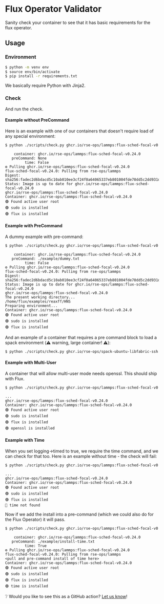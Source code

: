 # Flux Operator Validator

Sanity check your container to see that it has basic requirements for the flux operator.

## Usage

### Environment

```bash
$ python -m venv env
$ source env/bin/activate
$ pip install -r requirements.txt
```

We basically require Python with Jinja2.

### Check

And run the check. 

#### Example without PreCommand

Here is an example with one of our containers that doesn't require load
of any special environment:

```bash
$ python ./scripts/check.py ghcr.io/rse-ops/lammps:flux-sched-focal-v0.24.0
```
```console
    container: ghcr.io/rse-ops/lammps:flux-sched-focal-v0.24.0
   preCommand: None
         time: False
⚙️ Pulling ghcr.io/rse-ops/lammps:flux-sched-focal-v0.24.0
flux-sched-focal-v0.24.0: Pulling from rse-ops/lammps
Digest: sha256:fadec2d6bdacd5c10ab010ee3cf24f0a64065337eb801004fde70dd5c2dd931d
Status: Image is up to date for ghcr.io/rse-ops/lammps:flux-sched-focal-v0.24.0
ghcr.io/rse-ops/lammps:flux-sched-focal-v0.24.0
Container: ghcr.io/rse-ops/lammps:flux-sched-focal-v0.24.0
🟢️ Found active user root
🟢️ sudo is installed
🟢️ flux is installed
```

#### Example with PreCommand

A dummy example with pre-command:

```bash
$ python ./scripts/check.py ghcr.io/rse-ops/lammps:flux-sched-focal-v0.24.0 --pre-command ./example/dummy.txt
```
```console
    container: ghcr.io/rse-ops/lammps:flux-sched-focal-v0.24.0
   preCommand: ./example/dummy.txt
         time: False
⚙️ Pulling ghcr.io/rse-ops/lammps:flux-sched-focal-v0.24.0
flux-sched-focal-v0.24.0: Pulling from rse-ops/lammps
Digest: sha256:fadec2d6bdacd5c10ab010ee3cf24f0a64065337eb801004fde70dd5c2dd931d
Status: Image is up to date for ghcr.io/rse-ops/lammps:flux-sched-focal-v0.24.0
ghcr.io/rse-ops/lammps:flux-sched-focal-v0.24.0
The present working directory...
/home/flux/examples/reaxff/HNS
Preparing environment...
Container: ghcr.io/rse-ops/lammps:flux-sched-focal-v0.24.0
🟢️ Found active user root
🟢️ sudo is installed
🟢️ flux is installed
```

And an example of a container that requires a pre command block to load a spack environment (⚠️ warning, large container! ⚠️):

```bash
$ python ./scripts/check.py ghcr.io/rse-ops/spack-ubuntu-libfabric-ssh:ubuntu-20.04 --pre-command ./example/preCommand.txt
```

#### Example with Multi-User

A container that will allow multi-user mode needs openssl. This should ship with Flux.

```bash
$ python ./scripts/check.py ghcr.io/rse-ops/lammps:flux-sched-focal-v0.24.0 --multi-user
```
```console
...
ghcr.io/rse-ops/lammps:flux-sched-focal-v0.24.0
Container: ghcr.io/rse-ops/lammps:flux-sched-focal-v0.24.0
🟢️ Found active user root
🟢️ sudo is installed
🟢️ flux is installed
🟢️ openssl is installed
```

#### Example with Time

When you set logging->timed to true, we require the time command, and we can check for that too. Here is an example without
time - the check will fail:

```bash
$ python ./scripts/check.py ghcr.io/rse-ops/lammps:flux-sched-focal-v0.24.0 --time
```
```console
...
ghcr.io/rse-ops/lammps:flux-sched-focal-v0.24.0
Container: ghcr.io/rse-ops/lammps:flux-sched-focal-v0.24.0
🟢️ Found active user root
🟢️ sudo is installed
🟢️ flux is installed
🔴️ time not found
```

Now if we add the install into a pre-command (which we could also do for the Flux Operator) it will pass.

```bash
$ python ./scripts/check.py ghcr.io/rse-ops/lammps:flux-sched-focal-v0.24.0 --time --pre-command ./example/install-time.txt
```
```console
    container: ghcr.io/rse-ops/lammps:flux-sched-focal-v0.24.0
   preCommand: ./example/install-time.txt
         time: True
⚙️ Pulling ghcr.io/rse-ops/lammps:flux-sched-focal-v0.24.0
flux-sched-focal-v0.24.0: Pulling from rse-ops/lammps
<pull and pre-command install of time here>
Container: ghcr.io/rse-ops/lammps:flux-sched-focal-v0.24.0
🟢️ Found active user root
🟢️ sudo is installed
🟢️ flux is installed
🟢️ time is installed
```


❔️ Would you like to see this as a GitHub action? [Let us know](https://github.com/converged-computing/flux-operator-validator/issues)!
